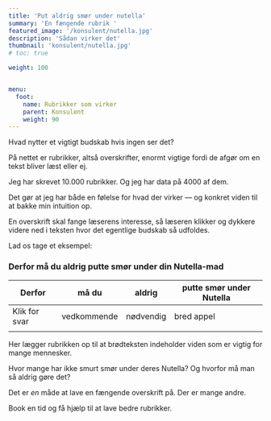 ```yaml
---
title: 'Put aldrig smør under nutella'
summary: 'En fængende rubrik '
featured_image: '/konsulent/nutella.jpg'
description: 'Sådan virker det'
thumbnail: 'konsulent/nutella.jpg'
# toc: true

weight: 100


menu:
  foot:
    name: Rubrikker som virker 
    parent: Konsulent
    weight: 90
---
```



Hvad nytter et vigtigt budskab hvis ingen ser det?

På nettet er rubrikker, altså overskrifter, enormt vigtige fordi de afgør om en tekst bliver læst eller ej.

Jeg har skrevet 10.000 rubrikker. Og jeg har data på 4000 af dem.

Det gør at jeg har både en følelse for hvad der virker — og konkret viden til at bakke min intuition op.

En overskrift skal fange læserens interesse, så læseren klikker og dykkere videre ned i teksten hvor det egentlige budskab så udfoldes.

Lad os tage et eksempel:

### Derfor må du aldrig putte smør under din Nutella-mad

| Derfor            | må du       | aldrig    | putte smør under Nutella |
| ------            | ----        | ------    | ------------------------ |
| Klik for svar     | vedkommende | nødvendig | bred appel               |
|                   |             |           |                          |

Her lægger rubrikken op til at brødteksten indeholder viden som er vigtig for mange mennesker.

Hvor mange har ikke smurt smør under deres Nutella? Og hvorfor må man så aldrig gøre det?

Det er *en* måde at lave en fængende overskrift på. Der er mange andre.

Book en tid og få hjælp til at lave bedre rubrikker.
